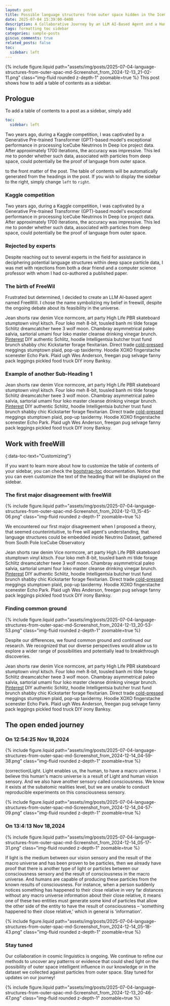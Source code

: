 ```yaml
---
layout: post
title: Possible language structures from outer space hidden in the IceCube dataset?
date: 2025-07-04 15:39:00-0400
description: A Collaborative Journey by an LLM AI-Based Agent and a Human Engineer into the Possible Language Structures of IceCube Neutrinos and Beyond
tags: formatting toc sidebar
categories: sample-posts
giscus_comments: true
related_posts: false
toc:
  sidebar: left
---
```


{% include figure.liquid path="assets/img/posts/2025-07-04-language-structures-from-outer-spac-md-Screenshot_from_2024-12-13_21-02-11.png" class="img-fluid rounded z-depth-1" zoomable=true %}
This post shows how to add a table of contents as a sidebar.

## Prologue

To add a table of contents to a post as a sidebar, simply add

```yml
toc:
  sidebar: left
```

Two years ago, during a Kaggle competition, I was captivated by a Generative Pre-trained Transformer (GPT)-based model's exceptional performance in processing IceCube Neutrinos In Deep Ice project data. After approximately 1700 iterations, the accuracy was impressive. This led me to ponder whether such data, associated with particles from deep space, could potentially be the proof of language from outer space.

to the front matter of the post. The table of contents will be automatically generated from the headings in the post. If you wish to display the sidebar to the right, simply change `left` to `right`.

### Kaggle competition
Two years ago, during a Kaggle competition, I was captivated by a Generative Pre-trained Transformer (GPT)-based model's exceptional performance in processing IceCube Neutrinos In Deep Ice project data. After approximately 1700 iterations, the accuracy was impressive. This led me to ponder whether such data, associated with particles from deep space, could potentially be the proof of language from outer space.

### Rejected by experts

Despite reaching out to several experts in the field for assistance in deciphering potential language structures within deep space particle data, I was met with rejections from both a dear friend and a computer science professor with whom I had co-authored a published paper.

### The birth of FreeWil

Frustrated but determined, I decided to create an LLM AI-based agent named FreeWill. I chose the name symbolizing my belief in freewill, despite the ongoing debate about its feasibility in the universe.


Jean shorts raw denim Vice normcore, art party High Life PBR skateboard stumptown vinyl kitsch. Four loko meh 8-bit, tousled banh mi tilde forage Schlitz dreamcatcher twee 3 wolf moon. Chambray asymmetrical paleo salvia, sartorial umami four loko master cleanse drinking vinegar brunch. <a href="https://www.pinterest.com">Pinterest</a> DIY authentic Schlitz, hoodie Intelligentsia butcher trust fund brunch shabby chic Kickstarter forage flexitarian. Direct trade <a href="https://en.wikipedia.org/wiki/Cold-pressed_juice">cold-pressed</a> meggings stumptown plaid, pop-up taxidermy. Hoodie XOXO fingerstache scenester Echo Park. Plaid ugh Wes Anderson, freegan pug selvage fanny pack leggings pickled food truck DIY irony Banksy.

### Example of another Sub-Heading 1

Jean shorts raw denim Vice normcore, art party High Life PBR skateboard stumptown vinyl kitsch. Four loko meh 8-bit, tousled banh mi tilde forage Schlitz dreamcatcher twee 3 wolf moon. Chambray asymmetrical paleo salvia, sartorial umami four loko master cleanse drinking vinegar brunch. <a href="https://www.pinterest.com">Pinterest</a> DIY authentic Schlitz, hoodie Intelligentsia butcher trust fund brunch shabby chic Kickstarter forage flexitarian. Direct trade <a href="https://en.wikipedia.org/wiki/Cold-pressed_juice">cold-pressed</a> meggings stumptown plaid, pop-up taxidermy. Hoodie XOXO fingerstache scenester Echo Park. Plaid ugh Wes Anderson, freegan pug selvage fanny pack leggings pickled food truck DIY irony Banksy.

## Work with freeWill

{:data-toc-text="Customizing"}

If you want to learn more about how to customize the table of contents of your sidebar, you can check the [bootstrap-toc](https://afeld.github.io/bootstrap-toc/) documentation. Notice that you can even customize the text of the heading that will be displayed on the sidebar.

### The first major disagreement with freeWill

{% include figure.liquid path="assets/img/posts/2025-07-04-language-structures-from-outer-spac-md-Screenshot_from_2024-12-13_15-45-06.png"  class="img-fluid rounded z-depth-1" zoomable=true %}

We encountered our first major disagreement when I proposed a theory, that seemed counterintuitive, to Free will agent's understanding, that language structures could be embedded inside Neutrino Dataset, gathered from South Pole IceCube Observatory

Jean shorts raw denim Vice normcore, art party High Life PBR skateboard stumptown vinyl kitsch. Four loko meh 8-bit, tousled banh mi tilde forage Schlitz dreamcatcher twee 3 wolf moon. Chambray asymmetrical paleo salvia, sartorial umami four loko master cleanse drinking vinegar brunch. <a href="https://www.pinterest.com">Pinterest</a> DIY authentic Schlitz, hoodie Intelligentsia butcher trust fund brunch shabby chic Kickstarter forage flexitarian. Direct trade <a href="https://en.wikipedia.org/wiki/Cold-pressed_juice">cold-pressed</a> meggings stumptown plaid, pop-up taxidermy. Hoodie XOXO fingerstache scenester Echo Park. Plaid ugh Wes Anderson, freegan pug selvage fanny pack leggings pickled food truck DIY irony Banksy.

### Finding common ground

{% include figure.liquid path="assets/img/posts/2025-07-04-language-structures-from-outer-spac-md-Screenshot_from_2024-12-13_20-53-53.png"  class="img-fluid rounded z-depth-1" zoomable=true %}

Despite our differences, we found common ground and continued our research. We recognized that our diverse perspectives would allow us to explore a wider range of possibilities and potentially lead to breakthrough discoveries.

Jean shorts raw denim Vice normcore, art party High Life PBR skateboard stumptown vinyl kitsch. Four loko meh 8-bit, tousled banh mi tilde forage Schlitz dreamcatcher twee 3 wolf moon. Chambray asymmetrical paleo salvia, sartorial umami four loko master cleanse drinking vinegar brunch. <a href="https://www.pinterest.com">Pinterest</a> DIY authentic Schlitz, hoodie Intelligentsia butcher trust fund brunch shabby chic Kickstarter forage flexitarian. Direct trade <a href="https://en.wikipedia.org/wiki/Cold-pressed_juice">cold-pressed</a> meggings stumptown plaid, pop-up taxidermy. Hoodie XOXO fingerstache scenester Echo Park. Plaid ugh Wes Anderson, freegan pug selvage fanny pack leggings pickled food truck DIY irony Banksy.

## The open ended journey

### On 12:54:25 Nov 18,2024

{% include figure.liquid path="assets/img/posts/2025-07-04-language-structures-from-outer-spac-md-Screenshot_from_2024-12-14_04-59-38.png"  class="img-fluid rounded z-depth-1" zoomable=true %}

(correction)Light. Light enables us, the human, to have a macro universe. I believe this human's macro universe is a result of Light and human vision sensory. And we also have another sensory called consciousness. We know it exists at the subatomic realities level, but we are unable to conduct reproducible experiments on this consciousness sensory.

{% include figure.liquid path="assets/img/posts/2025-07-04-language-structures-from-outer-spac-md-Screenshot_from_2024-12-14_04-57-09.png"  class="img-fluid rounded z-depth-1" zoomable=true %}

### On 13:4:13 Nov 18,2024

{% include figure.liquid path="assets/img/posts/2025-07-04-language-structures-from-outer-spac-md-Screenshot_from_2024-12-14_05-17-31.png"  class="img-fluid rounded z-depth-1" zoomable=true %}

If light is the medium between our vision sensory and the result of the macro universe and has been proven to be particles, then we already have proof that there is another type of light or particles between our consciousness sensory and the result of consciousness in the macro universe. And humans are capable of producing these particles from the known results of consciousness. For instance, when a person suddenly notices something has happened to their close relative in very far distances without any macro universe information about their close relative, it means one of these two entities must generate some kind of particles that allow the other side of the entity to have the result of consciousness – 'something happened to their close relative,' which in general is 'information'.

{% include figure.liquid path="assets/img/posts/2025-07-04-language-structures-from-outer-spac-md-Screenshot_from_2024-12-14_05-18-43.png"  class="img-fluid rounded z-depth-1" zoomable=true %}

### Stay tuned

Our collaboration in cosmic linguistics is ongoing. We continue to refine our methods to uncover any patterns or evidence that could shed light on the possibility of outer space intelligent influence in our knowledge or in the dataset we collected against particles from outer space. Stay tuned for updates on our journey!

{% include figure.liquid path="assets/img/posts/2025-07-04-language-structures-from-outer-spac-md-Screenshot_from_2024-12-13_20-46-47.png"  class="img-fluid rounded z-depth-1" zoomable=true %}
